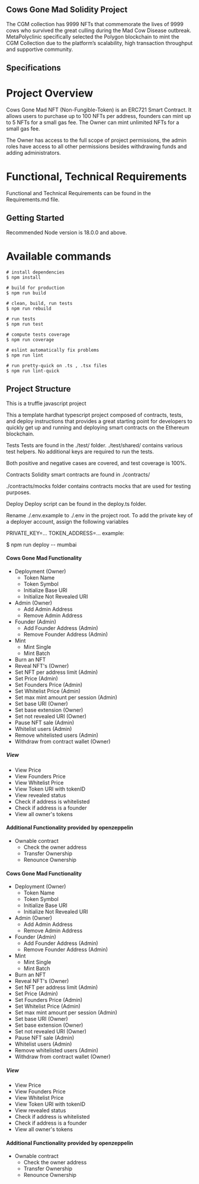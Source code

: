 ## Cows Gone Mad Solidity Project

The CGM collection has 9999 NFTs that commemorate the lives of 9999 cows who survived the great culling during the Mad Cow Disease outbreak. MetaPolyclinic specifically selected the Polygon blockchain to mint the CGM Collection due to the platform’s scalability, high transaction throughput and supportive community. 

## Specifications
# Project Overview
Cows Gone Mad NFT (Non-Fungible-Token) is an ERC721 Smart Contract. It allows users to purchase up to 100 NFTs per address, founders can mint up to 5 NFTs for a small gas fee. The Owner can mint unlimited NFTs for a small gas fee.

The Owner has access to the full scope of project permissions, the admin roles have access to all other permissions besides withdrawing funds and adding administrators.

# Functional, Technical Requirements
Functional and Technical Requirements can be found in the Requirements.md file.

## Getting Started
Recommended Node version is 18.0.0 and above.

# Available commands
```
# install dependencies
$ npm install

# build for production
$ npm run build

# clean, build, run tests
$ npm run rebuild

# run tests
$ npm run test

# compute tests coverage
$ npm run coverage

# eslint automatically fix problems
$ npm run lint

# run pretty-quick on .ts , .tsx files
$ npm run lint-quick
```

## Project Structure
This is a truffle javascript project 

This a template hardhat typescript project composed of contracts, tests, and deploy instructions that provides a great starting point for developers to quickly get up and running and deploying smart contracts on the Ethereum blockchain.

Tests
Tests are found in the ./test/ folder. ./test/shared/ contains various test helpers. No additional keys are required to run the tests.

Both positive and negative cases are covered, and test coverage is 100%.

Contracts
Solidity smart contracts are found in ./contracts/

./contracts/mocks folder contains contracts mocks that are used for testing purposes.

Deploy
Deploy script can be found in the deploy.ts folder.

Rename ./.env.example to ./.env in the project root. To add the private key of a deployer account, assign the following variables

PRIVATE_KEY=...
TOKEN_ADDRESS=...
example:

$ npm run deploy -- mumbai

#### Cows Gone Mad Functionality

- Deployment (Owner)
  - Token Name
  - Token Symbol
  - Initialize Base URI
  - Initialize Not Revealed URI
- Admin (Owner)
  - Add Admin Address
  - Remove Admin Address
- Founder (Admin)
  - Add Founder Address (Admin)
  - Remove Founder Address (Admin)
- Mint
  - Mint Single
  - Mint Batch
- Burn an NFT
- Reveal NFT's (Owner)
- Set NFT per address limit (Admin)
- Set Price (Admin)
- Set Founders Price (Admin)
- Set Whitelist Price (Admin)
- Set max mint amount per session (Admin)
- Set base URI (Owner)
- Set base extension (Owner)
- Set not revealed URI (Owner)
- Pause NFT sale (Admin)
- Whitelist users (Admin)
- Remove whitelisted users (Admin)
- Withdraw from contract wallet (Owner)
##### View
- View Price
- View Founders Price
- View Whitelist Price
- View Token URI with tokenID
- View revealed status
- Check if address is whitelisted
- Check if address is a founder
- View all owner's tokens

#### Additional Functionality provided by openzeppelin

- Ownable contract
  - Check the owner address
  - Transfer Ownership
  - Renounce Ownership









#### Cows Gone Mad Functionality

- Deployment (Owner)
  - Token Name
  - Token Symbol
  - Initialize Base URI
  - Initialize Not Revealed URI
- Admin (Owner)
  - Add Admin Address
  - Remove Admin Address
- Founder (Admin)
  - Add Founder Address (Admin)
  - Remove Founder Address (Admin)
- Mint
  - Mint Single
  - Mint Batch
- Burn an NFT
- Reveal NFT's (Owner)
- Set NFT per address limit (Admin)
- Set Price (Admin)
- Set Founders Price (Admin)
- Set Whitelist Price (Admin)
- Set max mint amount per session (Admin)
- Set base URI (Owner)
- Set base extension (Owner)
- Set not revealed URI (Owner)
- Pause NFT sale (Admin)
- Whitelist users (Admin)
- Remove whitelisted users (Admin)
- Withdraw from contract wallet (Owner)
##### View
- View Price
- View Founders Price
- View Whitelist Price
- View Token URI with tokenID
- View revealed status
- Check if address is whitelisted
- Check if address is a founder
- View all owner's tokens

#### Additional Functionality provided by openzeppelin

- Ownable contract
  - Check the owner address
  - Transfer Ownership
  - Renounce Ownership
